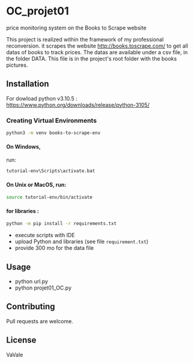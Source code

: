 # OC_projet01
price monitoring system on the Books to Scrape website

This project is realized within the framework of my professional reconversion.
it scrapes the website http://books.toscrape.com/ to get all datas
of books to track prices. The datas are available under a csv file,
in the folder DATA. This file is in the  project's root folder with  the books pictures.

 

## Installation
For dowload python v3.10.5 :
https://www.python.org/downloads/release/python-3105/
### Creating Virtual Environments
```bash
python3 -m venv books-to-scrape-env
```
#### On Windows, 
run:
```bash
tutorial-env\Scripts\activate.bat
```
#### On Unix or MacOS, run:
```bash
source tutorial-env/bin/activate
```
#### for libraries : 
```bash
python -m pip install -r requirements.txt
```
 - execute scripts with IDE
 - upload Python and libraries (see file `requirement.txt`)
 - provide 300 mo for the data file

## Usage

- python url.py
- python projet01_OC.py


## Contributing

Pull requests are welcome.

## License

VaVale

